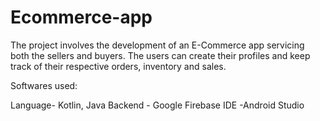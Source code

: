 # Ecommerce-app

The project involves the development of an E-Commerce app servicing both the sellers and buyers. The users can create their profiles and keep track of their respective orders, inventory and sales. 

Softwares used:

Language- Kotlin, Java
Backend - Google Firebase
IDE     -Android Studio
